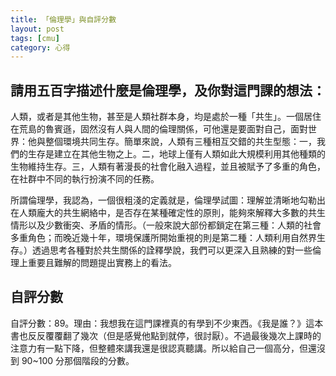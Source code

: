 ```yaml
---
title: 「倫理學」與自評分數
layout: post
tags: [cmu]
category: 心得
---
```

## 請用五百字描述什麼是倫理學，及你對這門課的想法：
    
人類，或者是其他生物，甚至是人類社群本身，均是處於一種「共生」。一個居住在荒島的魯賓遜，固然沒有人與人間的倫理關係，可他還是要面對自己，面對世界：他與整個環境共同生存。簡單來說，人類有三種相互交錯的共生型態：一，我們的生存是建立在其他生物之上。二，地球上僅有人類如此大規模利用其他種類的生物維持生存。三，人類有著漫長的社會化融入過程，並且被賦予了多重的角色，在社群中不同的執行扮演不同的任務。

所謂倫理學，我認為，一個很粗淺的定義就是，倫理學試圖：理解並清晰地勾勒出在人類龐大的共生網絡中，是否存在某種確定性的原則，能夠來解釋大多數的共生情形以及少數衝突、矛盾的情形。（一般來說大部份都鎖定在第三種：人類的社會多重角色；而晚近幾十年，環境保護所開始重視的則是第二種：人類利用自然界生存。）透過思考各種對於共生關係的詮釋學說，我們可以更深入且熟練的對一些倫理上重要且難解的問題提出實務上的看法。

## 自評分數

自評分數：89。理由：我想我在這門課裡真的有學到不少東西。《我是誰？》這本書也反反覆覆翻了幾次（但是感覺他點到就停，很討厭）。不過最後幾次上課時的注意力有一點下降，但整體來講我還是很認真聽講。所以給自己一個高分，但還沒到 90~100 分那個階段的分數。
